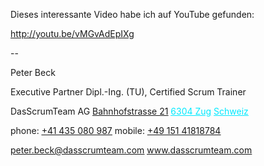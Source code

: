 <span style="color:#000ff;">Dieses interessante Video habe ich auf YouTube gefunden:</span>

<a href="http://youtu.be/vMGvAdEpIXg" rel="noopener" class="external-link" target="_blank" style="color:#00e9ff;"><u>http://youtu.be/vMGvAdEpIXg</u></a>


<span style="color:#000ff;">--</span> 

<span style="color:#000ff;">Peter Beck</span>

<span style="color:#000ff;">Executive Partner</span>
<span style="color:#000ff;">Dipl.-Ing. (TU), Certified Scrum Trainer</span>

<span style="color:#000ff;">DasScrumTeam AG</span>
<a href="x-apple-data-detectors://7" rel="noopener" class="external-link" target="_blank" style="color:#000ff;"><u>Bahnhofstrasse 21</u></a>
<a href="x-apple-data-detectors://7" rel="noopener" class="external-link" target="_blank" style="color:#00e9ff;"><u>6304 Zug</u></a>
<a href="x-apple-data-detectors://7" rel="noopener" class="external-link" target="_blank" style="color:#00e9ff;"><u>Schweiz</u></a>

<span style="color:#000ff;">phone:</span>  <a href="tel:+41%20435%20080%20987" rel="noopener" class="external-link" target="_blank" style="color:#dca0dff;"><u>+41 435 080 987</u></a>
<span style="color:#000ff;">mobile:</span> <a href="tel:+49%20151%2041818784" rel="noopener" class="external-link" target="_blank" style="color:#dca0dff;"><u>+49 151 41818784</u></a>

<a href="mailto:peter.beck@dasscrumteam.com" rel="noopener" class="external-link" target="_blank" style="color:#000ff;"><u>peter.beck@dasscrumteam.com</u></a>
<a href="http://www.dasscrumteam.com/" rel="noopener" class="external-link" target="_blank" style="color:#000ff;"><u>www.dasscrumteam.com</u></a>